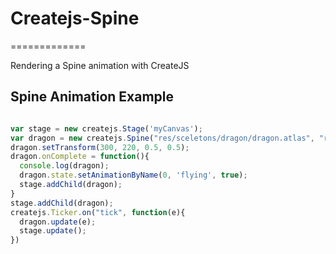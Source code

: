 # Createjs-Spine
=============

Rendering a Spine animation with CreateJS

## Spine Animation Example
```javascript

var stage = new createjs.Stage('myCanvas');
var dragon = new createjs.Spine("res/sceletons/dragon/dragon.atlas", "res/sceletons/dragon/dragon.json");
dragon.setTransform(300, 220, 0.5, 0.5);
dragon.onComplete = function(){
  console.log(dragon);
  dragon.state.setAnimationByName(0, 'flying', true);
  stage.addChild(dragon);
}
stage.addChild(dragon);
createjs.Ticker.on("tick", function(e){
  dragon.update(e);
  stage.update();
})

```